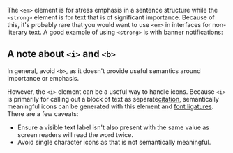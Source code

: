 The `<em>` element is for stress emphasis in a sentence structure while the `<strong>` element is for text that is of significant importance. Because of this, it's probably rare that you would want to use `<em>` in interfaces for non-literary text. A good example of using `<strong>` is with banner notifications:

<!-- ```html
<p>
  <strong>Warning!</strong> This action will delete all of your content.
</p>
``` -->

## A note about `<i>` and `<b>`

In general, avoid `<b>`, as it doesn't provide useful semantics around importance or emphasis. 

However, the `<i>` element can be a useful way to handle icons. Because `<i>` is primarily for calling out a block of text as separate[citation](https://developer.mozilla.org/en-US/docs/Web/HTML/Element/i), semantically meaningful icons can be generated with this element and [font ligatures](https://alistapart.com/article/the-era-of-symbol-fonts/). There are a few caveats:

- Ensure a visible text label isn't also present with the same value as screen readers will read the word twice.
- Avoid single character icons as that is not semantically meaningful.